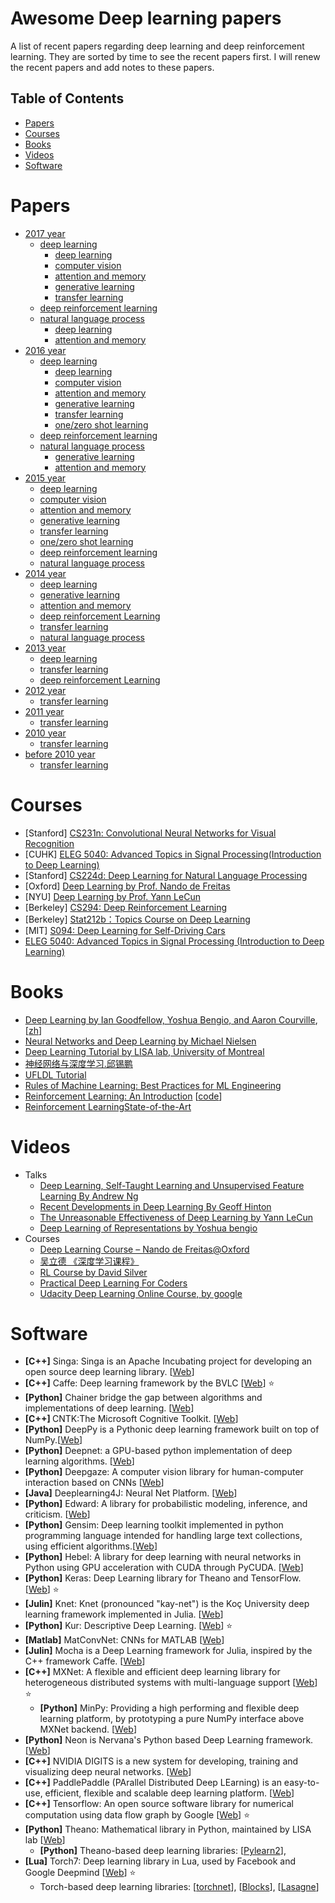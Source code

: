# Awesome Deep learning papers

A list of recent papers regarding deep learning and deep reinforcement learning. They are sorted by time to see the recent papers first.
I will renew the recent papers and add notes to these papers.

## Table of Contents

- [Papers](#papers)
- [Courses](#courses)
- [Books](#books)
- [Videos](#videos)
- [Software](#software)

# Papers

- [2017 year](md/2017/dl.md)
    - [deep learning](md/2017/dl.md)
       - [deep learning](md/2017/dl.md#deep-learning) 
       - [computer vision](md/2017/dl.md#computer-vision)
       - [attention and memory](md/2017/dl.md#attention-and-memory)
       - [generative learning](md/2017/dl.md#generative-learning)
       - [transfer learning](md/2017/dl.md#transfer-learning)
    - [deep reinforcement learning](md/2017/rl.md) 
    - [natural language process](md/2017/nlp.md)
       - [deep learning](md/2017/nlp.md#deep-learning)
       - [attention and memory](md/2017/nlp.md#attention-and-memory)
- [2016 year](md/2016/dl.md)
    - [deep learning](md/2016/dl.md)
        - [deep learning](md/2016/dl.md#deep-learning)
        - [computer vision](md/2016/dl.md#computer-vision)
        - [attention and memory](md/2016/dl.md#attention-and-memory)
        - [generative learning](md/2016/dl.md#generative-learning)
        - [transfer learning](md/2016/dl.md#transfer-learning)
        - [one/zero shot learning](md/2016/dl.md#one/zero-shot-learning)
    - [deep reinforcement learning](md/2016/rl.md)
    - [natural language process](md/2016/nlp.md)
        - [generative learning](md/2016/nlp.md#generative-learning)
        - [attention and memory](md/2016/nlp.md#attention-and-memory)
- [2015 year](md/2015.md)
    - [deep learning](md/2015.md#deep-learning)
    - [computer vision](md/2015.md#computer-vision)
    - [attention and memory](md/2015.md#attention-and-memory)
    - [generative learning](md/2015.md#generative-learning)
    - [transfer learning](md/2015.md#transfer-learning)
    - [one/zero shot learning](md/2015.md#one/zero-shot-learning)
    - [deep reinforcement learning](md/2015.md#deep-reinforcement-learning)
    - [natural language process](md/2015.md#natural-language-process)
- [2014 year](md/2014.md)
    - [deep learning](md/2014.md#deep-learning)
    - [generative learning](md/2014.md#adversarial-network)
    - [attention and memory](md/2014.md#attention-and-memory)
    - [deep reinforcement Learning](md/2014.md#deep-reinforcement-learning) 
    - [transfer learning](md/2014.md#transfer-learning)
    - [natural language process](md/2014.md#natural-language-process)
- [2013 year](md/2013.md)
    - [deep learning](md/2013.md#deep-learning)
    - [transfer learning](md/2013.md#transfer-learning)
    - [deep reinforcement Learning](md/2013.md#deep-reinforcement-learning) 
- [2012 year](md/2012.md)
    - [transfer learning](md/2012.md#transfer-learning)
- [2011 year](md/2011.md)
    - [transfer learning](md/2011.md#transfer-learning)
- [2010 year](md/2010.md)
    - [transfer learning](md/2010.md#transfer-learning)
- [before 2010 year](md/before-2010.md)
    - [transfer learning](md/before-2010.md#transfer-learning)

# Courses

* [Stanford] [CS231n: Convolutional Neural Networks for Visual Recognition](http://cs231n.stanford.edu/)
* [CUHK] [ELEG 5040: Advanced Topics in Signal Processing(Introduction to Deep Learning)](https://piazza.com/cuhk.edu.hk/spring2015/eleg5040/home)
* [Stanford] [CS224d: Deep Learning for Natural Language Processing](http://cs224d.stanford.edu/)
* [Oxford] [Deep Learning by Prof. Nando de Freitas](https://www.cs.ox.ac.uk/people/nando.defreitas/machinelearning/)
* [NYU] [Deep Learning by Prof. Yann LeCun](http://cilvr.cs.nyu.edu/doku.php?id=courses:deeplearning2014:start)
* [Berkeley] [CS294: Deep Reinforcement Learning](http://rll.berkeley.edu/deeprlcourse/)
* [Berkeley] [Stat212b：Topics Course on Deep Learning](http://joanbruna.github.io/stat212b/)
* [MIT] [S094: Deep Learning for Self-Driving Cars](http://selfdrivingcars.mit.edu/)
* [ELEG 5040: Advanced Topics in Signal Processing (Introduction to Deep Learning)](https://piazza.com/cuhk.edu.hk/spring2015/eleg5040/resources)

# Books

* [Deep Learning by Ian Goodfellow, Yoshua Bengio, and Aaron Courville](http://www.deeplearningbook.org/), [[zh](https://github.com/exacity/deeplearningbook-chinese)]
* [Neural Networks and Deep Learning by Michael Nielsen](http://neuralnetworksanddeeplearning.com/)
* [Deep Learning Tutorial by LISA lab, University of Montreal](http://deeplearning.net/tutorial/deeplearning.pdf)
* [神经网络与深度学习.邱锡鹏](https://nndl.github.io/)
* [UFLDL Tutorial](http://deeplearning.stanford.edu/wiki/index.php/UFLDL_Tutorial)
* [Rules of Machine Learning: Best Practices for ML Engineering](http://martin.zinkevich.org/rules_of_ml/rules_of_ml.pdf)
* [Reinforcement Learning: An Introduction](http://incompleteideas.net/sutton/book/bookdraft2016sep.pdf) [[code](https://github.com/ShangtongZhang/reinforcement-learning-an-introduction)]
* [Reinforcement LearningState-of-the-Art](http://www.ai.rug.nl/~mwiering/RL-state-of-the-art)   

# Videos

* Talks
  * [Deep Learning, Self-Taught Learning and Unsupervised Feature Learning By Andrew Ng](https://www.youtube.com/watch?v=n1ViNeWhC24)
  * [Recent Developments in Deep Learning By Geoff Hinton](https://www.youtube.com/watch?v=vShMxxqtDDs)
  * [The Unreasonable Effectiveness of Deep Learning by Yann LeCun](https://www.youtube.com/watch?v=sc-KbuZqGkI)
  * [Deep Learning of Representations by Yoshua bengio](https://www.youtube.com/watch?v=4xsVFLnHC_0)
* Courses
  * [Deep Learning Course – Nando de Freitas@Oxford](http://www.computervisiontalks.com/tag/deep-learning-course/)
  * [吴立德 《深度学习课程》](http://list.youku.com/albumlist/show?id=21508721&ascending=1&page=1)
  * [RL Course by David Silver](https://www.youtube.com/watch?v=2pWv7GOvuf0&index=1&list=PL5X3mDkKaJrL42i_jhE4N-p6E2Ol62Ofa)
  * [Practical Deep Learning For Coders](http://course.fast.ai/index.html)
  * [Udacity Deep Learning Online Course, by google](https://www.youtube.com/watch?v=X_B9NADf2wk&list=PLAwxTw4SYaPn_OWPFT9ulXLuQrImzHfOV&index=2)
  
# Software

* <b>[C++]</b> Singa: Singa is an Apache Incubating project for developing an open source deep learning library. [[Web](http://singa.incubator.apache.org/en/index.html)]
* <b>[C++]</b> Caffe: Deep learning framework by the BVLC [[Web](http://caffe.berkeleyvision.org/)] :star:
* <b>[Python]</b> Chainer bridge the gap between algorithms and implementations of deep learning. [[Web](http://chainer.org/)]
* <b>[C++] </b>CNTK:The Microsoft Cognitive Toolkit. [[Web](https://github.com/Microsoft/CNTK)]
* <b>[Python]</b> DeepPy is a Pythonic deep learning framework built on top of NumPy.[[Web](https://github.com/andersbll/deeppy)]
* <b>[Python]</b> Deepnet: a GPU-based python implementation of deep learning algorithms. [[Web](https://github.com/nitishsrivastava/deepnet)]
* <b>[Python]</b> Deepgaze: A computer vision library for human-computer interaction based on CNNs [[Web](https://github.com/mpatacchiola/deepgaze)]
* <b>[Java]</b> Deeplearning4J: Neural Net Platform. [[Web](https://github.com/deeplearning4j/deeplearning4j)] 
* <b>[Python]</b> Edward: A library for probabilistic modeling, inference, and criticism. [[Web](http://edwardlib.org/)]
* <b>[Python]</b> Gensim: Deep learning toolkit implemented in python programming language intended for handling large text collections, using efficient algorithms.[[Web](http://radimrehurek.com/gensim/)]
* <b>[Python]</b> Hebel: A library for deep learning with neural networks in Python using GPU acceleration with CUDA through PyCUDA. [[Web](https://github.com/hannes-brt/hebel)]
* <b>[Python]</b> Keras: Deep Learning library for Theano and TensorFlow. [[Web](https://keras.io/)] :star:
* <b>[Julin]</b> Knet: Knet (pronounced "kay-net") is the Koç University deep learning framework implemented in Julia. [[Web](https://github.com/denizyuret/Knet.jl)]
* <b>[Python]</b> Kur: Descriptive Deep Learning. [[Web](https://github.com/deepgram/kur)] :star:
* <b>[Matlab]</b> MatConvNet: CNNs for MATLAB [[Web](http://www.vlfeat.org/matconvnet/)]
* <b>[Julin]</b> Mocha is a Deep Learning framework for Julia, inspired by the C++ framework Caffe. [[Web](https://github.com/pluskid/Mocha.jl)]
* <b>[C++]</b> MXNet: A flexible and efficient deep learning library for heterogeneous distributed systems with multi-language support [[Web](http://mxnet.io/)] :star:
  * <b>[Python]</b> MinPy: Providing a high performing and flexible deep learning platform, by prototyping a pure NumPy interface above MXNet backend. [[Web](https://github.com/dmlc/minpy)]
* <b>[Python]</b> Neon is Nervana's Python based Deep Learning framework.[[Web](https://github.com/NervanaSystems/neon)]
* <b>[C++]</b> NVIDIA DIGITS is a new system for developing, training and visualizing deep neural networks. [[Web](https://developer.nvidia.com/digits)]
* <b>[C++]</b> PaddlePaddle (PArallel Distributed Deep LEarning) is an easy-to-use, efficient, flexible and scalable deep learning platform. [[Web](http://www.paddlepaddle.org/)]
* <b>[C++]</b> Tensorflow: An open source software library for numerical computation using data flow graph by Google [[Web](https://www.tensorflow.org/)] :star:
* <b>[Python]</b> Theano: Mathematical library in Python, maintained by LISA lab [[Web](http://deeplearning.net/software/theano/)]
  * <b>[Python]</b> Theano-based deep learning libraries: [[Pylearn2](http://deeplearning.net/software/pylearn2/)],
* <b>[Lua]</b> Torch7: Deep learning library in Lua, used by Facebook and Google Deepmind [[Web](http://torch.ch/)] :star:
  * Torch-based deep learning libraries: [[torchnet](https://github.com/torchnet/torchnet)],
 [[Blocks](https://github.com/mila-udem/blocks)], [[Lasagne](https://github.com/Lasagne/Lasagne)]
